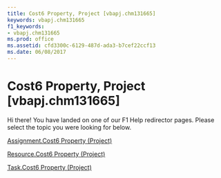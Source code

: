 ```yaml
---
title: Cost6 Property, Project [vbapj.chm131665]
keywords: vbapj.chm131665
f1_keywords:
- vbapj.chm131665
ms.prod: office
ms.assetid: cfd3300c-6129-487d-ada3-b7cef22ccf13
ms.date: 06/08/2017
---
```



# Cost6 Property, Project [vbapj.chm131665]

Hi there! You have landed on one of our F1 Help redirector pages. Please select the topic you were looking for below.

[Assignment.Cost6 Property (Project)](http://msdn.microsoft.com/library/d0ad1074-caf9-c160-042b-2bca5ea220e4%28Office.15%29.aspx)

[Resource.Cost6 Property (Project)](http://msdn.microsoft.com/library/97a86173-c589-3779-599c-fcab7d8b079e%28Office.15%29.aspx)

[Task.Cost6 Property (Project)](http://msdn.microsoft.com/library/371f7cc5-7a15-3adc-c68c-7be971091da4%28Office.15%29.aspx)

